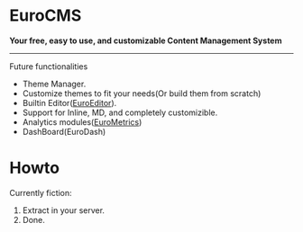 EuroCMS
=======

**Your free, easy to use, and customizable Content Management System**

---

Future functionalities 

 - Theme Manager.
  - Customize themes to fit your needs(Or build them from scratch)
 - Builtin Editor([EuroEditor](https://github.com/blade1989/EuroEditor)). 
  - Support for Inline, MD, and completely customizible. 
 - Analytics modules([EuroMetrics](https://github.com/blade1989/EuroMetrics))
 - DashBoard(EuroDash)
 

Howto
=======

Currently fiction:
 1. Extract in your server.
 2. Done.

